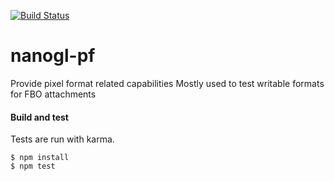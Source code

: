 [![Build Status](https://travis-ci.org/plepers/nanogl-pf.svg?branch=master)](https://travis-ci.org/plepers/nanogl-pf)


# nanogl-pf
Provide pixel format related capabilities
Mostly used to test writable formats for FBO attachments 


#### Build and test

Tests are run with karma.

```
$ npm install
$ npm test
```
